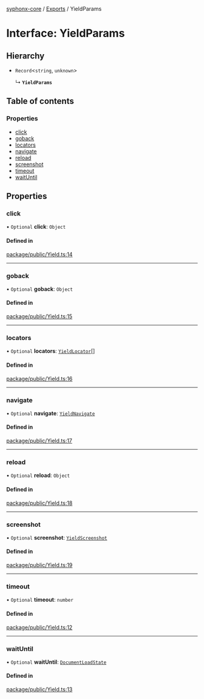 [syphonx-core](../README.md) / [Exports](../modules.md) / YieldParams

# Interface: YieldParams

## Hierarchy

- `Record`\<`string`, `unknown`\>

  ↳ **`YieldParams`**

## Table of contents

### Properties

- [click](YieldParams.md#click)
- [goback](YieldParams.md#goback)
- [locators](YieldParams.md#locators)
- [navigate](YieldParams.md#navigate)
- [reload](YieldParams.md#reload)
- [screenshot](YieldParams.md#screenshot)
- [timeout](YieldParams.md#timeout)
- [waitUntil](YieldParams.md#waituntil)

## Properties

### click

• `Optional` **click**: `Object`

#### Defined in

[package/public/Yield.ts:14](https://github.com/dtempx/syphonx-core/blob/1111902/package/public/Yield.ts#L14)

___

### goback

• `Optional` **goback**: `Object`

#### Defined in

[package/public/Yield.ts:15](https://github.com/dtempx/syphonx-core/blob/1111902/package/public/Yield.ts#L15)

___

### locators

• `Optional` **locators**: [`YieldLocator`](YieldLocator.md)[]

#### Defined in

[package/public/Yield.ts:16](https://github.com/dtempx/syphonx-core/blob/1111902/package/public/Yield.ts#L16)

___

### navigate

• `Optional` **navigate**: [`YieldNavigate`](YieldNavigate.md)

#### Defined in

[package/public/Yield.ts:17](https://github.com/dtempx/syphonx-core/blob/1111902/package/public/Yield.ts#L17)

___

### reload

• `Optional` **reload**: `Object`

#### Defined in

[package/public/Yield.ts:18](https://github.com/dtempx/syphonx-core/blob/1111902/package/public/Yield.ts#L18)

___

### screenshot

• `Optional` **screenshot**: [`YieldScreenshot`](YieldScreenshot.md)

#### Defined in

[package/public/Yield.ts:19](https://github.com/dtempx/syphonx-core/blob/1111902/package/public/Yield.ts#L19)

___

### timeout

• `Optional` **timeout**: `number`

#### Defined in

[package/public/Yield.ts:12](https://github.com/dtempx/syphonx-core/blob/1111902/package/public/Yield.ts#L12)

___

### waitUntil

• `Optional` **waitUntil**: [`DocumentLoadState`](../modules.md#documentloadstate)

#### Defined in

[package/public/Yield.ts:13](https://github.com/dtempx/syphonx-core/blob/1111902/package/public/Yield.ts#L13)

